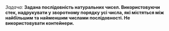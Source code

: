 *Задача:* **Задана послідовність натуральних чисел. Використовуючи стек, надрукувати у зворотному порядку усі числа, які містяться між найбільшим та найменшим числами послідовності. Не використовувати контейнери.**

